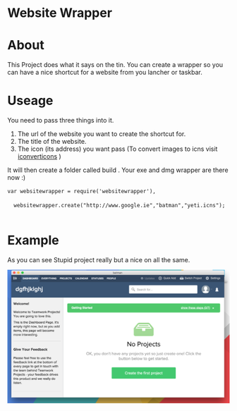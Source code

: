
# Website Wrapper
# About
This Project does what it says on the tin. You can create a wrapper so you can have a nice shortcut for a website from you lancher or taskbar.


# Useage
You need to pass three things into it.
1. The url of the website you want to create the shortcut for.
2. The title of the website.
3. The icon (its address) you want pass (To convert images to icns visit [iconverticons](https://iconverticons.com/online/) )

It will then create a folder called build . Your exe and dmg wrapper are there now  :)


```
var websitewrapper = require('websitewrapper'),

  websitewrapper.create("http://www.google.ie","batman","yeti.icns");


```

# Example
As you can see
Stupid project really but a nice on all the same.

![alt text](assets/example.png "Firebase Yeti")
